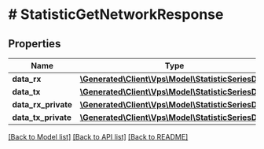 # # StatisticGetNetworkResponse

## Properties

Name | Type | Description | Notes
------------ | ------------- | ------------- | -------------
**data_rx** | [**\Generated\Client\Vps\Model\StatisticSeriesData**](StatisticSeriesData.md) |  | [optional]
**data_tx** | [**\Generated\Client\Vps\Model\StatisticSeriesData**](StatisticSeriesData.md) |  | [optional]
**data_rx_private** | [**\Generated\Client\Vps\Model\StatisticSeriesData**](StatisticSeriesData.md) |  | [optional]
**data_tx_private** | [**\Generated\Client\Vps\Model\StatisticSeriesData**](StatisticSeriesData.md) |  | [optional]

[[Back to Model list]](../../README.md#models) [[Back to API list]](../../README.md#endpoints) [[Back to README]](../../README.md)
